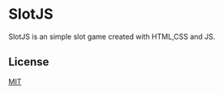 # SlotJS

SlotJS is an simple slot game created with HTML,CSS and JS.

## License
[MIT](https://choosealicense.com/licenses/mit/)	